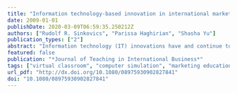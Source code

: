 ```yaml
---
title: "Information technology-based innovation in international marketing education: A comparison of learning environments"
date: 2009-01-01
publishDate: 2020-03-09T06:59:35.250212Z
authors: ["Rudolf R. Sinkovics", "Parissa Haghirian", "Shasha Yu"]
publication_types: ["2"]
abstract: "Information technology (IT) innovations have and continue to have a significant impact on international marketing practice and customer interactions. With the marketing environment becoming increasingly dependent on technology, marketing teaching in higher education faces a challenging task of effectively leveraging technology in diverse learning environments. This paper investigates key developments of recent years and explores drivers of learners’ satisfaction within two different IT-based learning environments. Both virtual classrooms via video conferencing technology and the use of simulations for testing international marketing campaigns will be investigated. Factors which contribute to successful teaching outcomes by means of these technologies are identified. A learner satisfaction model for IT-based learning environments is used for identification of these factors and recommendations for marketing educators based on the evaluation of the results are given."
featured: false
publication: "*Journal of Teaching in International Business*"
tags: ["virtual classroom", "computer simulation", "marketing education", "student satisfaction"]
url_pdf: "http://dx.doi.org/10.1080/08975930902827841"
doi: "10.1080/08975930902827841"
---
```


